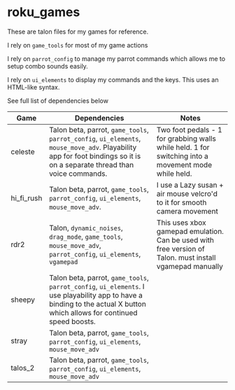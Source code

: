 # roku_games

These are talon files for my games for reference.

I rely on `game_tools` for most of my game actions

I rely on `parrot_config` to manage my parrot commands which allows me to setup combo sounds easily.

I rely on `ui_elements` to display my commands and the keys. This uses an HTML-like syntax.

See full list of dependencies below

| **Game** | **Dependencies** | **Notes** |
| --- | --- | --- |
| celeste | Talon beta, parrot, `game_tools`, `parrot_config`, `ui_elements`, `mouse_move_adv`. Playability app for foot bindings so it is on a separate thread than voice commands. | Two foot pedals - 1 for grabbing walls while held. 1 for switching into a movement mode while held. |
| hi_fi_rush | Talon beta, parrot, `game_tools`, `parrot_config`, `ui_elements`, `mouse_move_adv`. | I use a Lazy susan + air mouse velcro'd to it for smooth camera movement |
| rdr2 | Talon, `dynamic_noises`, `drag_mode`, `game_tools`, `mouse_move_adv`, `parrot_config`, `ui_elements`, `vgamepad` | This uses xbox gamepad emulation. Can be used with free version of Talon. must install vgamepad manually |
| sheepy | Talon beta, parrot, `game_tools`, `parrot_config`, `ui_elements`. I use playability app to have a binding to the actual X button which allows for continued speed boosts. |  |
| stray | Talon beta, parrot, `game_tools`, `parrot_config`, `ui_elements`, `mouse_move_adv` |  |
| talos_2 | Talon beta, parrot, `game_tools`, `parrot_config`, `ui_elements`, `mouse_move_adv` |  |